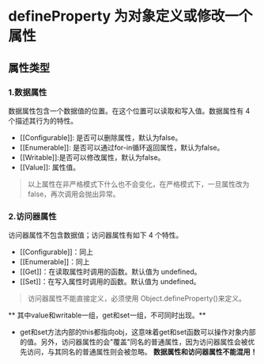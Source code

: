 # defineProperty 为对象定义或修改一个属性

## 属性类型

### 1.数据属性

数据属性包含一个数据值的位置。在这个位置可以读取和写入值。数据属性有 4 个描述其行为的特性。

- [[Configurable]]: 是否可以删除属性，默认为false。
- [[Enumerable]]: 是否可以通过for-in循环返回属性，默认为false。
- [[Writable]]:是否可以修改属性，默认为false。
- [[Value]]: 属性值。

> 以上属性在非严格模式下什么也不会变化，在严格模式下，一旦属性改为false，再次调用会抛出异常。

### 2.访问器属性

访问器属性不包含数据值；访问器属性有如下 4 个特性。

- [[Configurable]]：同上
- [[Enumerable]]：同上
- [[Get]]：在读取属性时调用的函数。默认值为 undefined。
- [[Set]]：在写入属性时调用的函数。默认值为 undefined。

> 访问器属性不能直接定义，必须使用 Object.defineProperty()来定义。


** 其中value和writable一组，get和set一组，不可同时出现。**

- get和set方法内部的this都指向obj，这意味着get和set函数可以操作对象内部的值。另外，访问器属性的会"覆盖"同名的普通属性，因为访问器属性会被优先访问，与其同名的普通属性则会被忽略。 **数据属性和访问器属性不能混用！**
